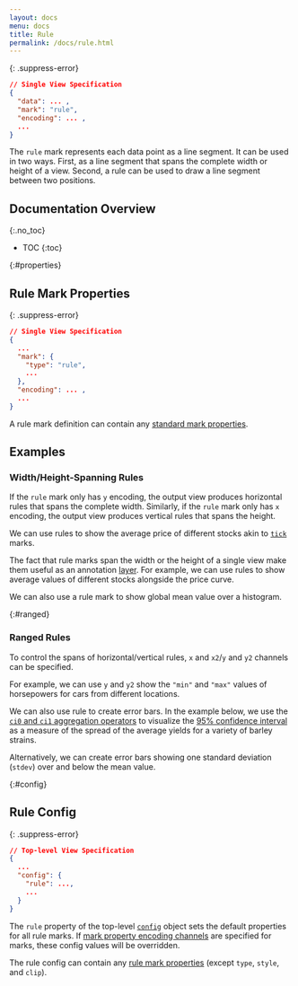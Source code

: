 ```yaml
---
layout: docs
menu: docs
title: Rule
permalink: /docs/rule.html
---
```


{: .suppress-error}
```json
// Single View Specification
{
  "data": ... ,
  "mark": "rule",
  "encoding": ... ,
  ...
}
```

The `rule` mark represents each data point as a line segment. It can be used in two ways. First, as a line segment that spans the complete width or height of a view. Second, a rule can be used to draw a line segment between two positions.

## Documentation Overview
{:.no_toc}

- TOC
{:toc}

{:#properties}
## Rule Mark Properties


{: .suppress-error}
```json
// Single View Specification
{
  ...
  "mark": {
    "type": "rule",
    ...
  },
  "encoding": ... ,
  ...
}
```

A rule mark definition can contain any [standard mark properties](mark.html#mark-def).

## Examples

### Width/Height-Spanning Rules

If the `rule` mark only has `y` encoding, the output view produces horizontal rules that  spans the complete width.  Similarly, if the `rule` mark only has `x` encoding, the output view produces vertical rules that spans the height.

We can use rules to show the average price of different stocks akin to [`tick`](tick.html) marks.

<span class="vl-example" data-name="rule_color_mean"></span>

The fact that rule marks span the width or the height of a single view make them useful as an annotation [layer](layer.html).  For example, we can use rules to show average values of different stocks alongside the price curve.

<span class="vl-example" data-name="layer_line_color_rule"></span>

We can also use a rule mark to show global mean value over a histogram.

<span class="vl-example" data-name="layer_histogram_global_mean"></span>

{:#ranged}
### Ranged Rules

To control the spans of horizontal/vertical rules, `x` and `x2`/`y` and `y2` channels can be specified.

For example, we can use `y` and `y2` show the `"min"` and `"max"` values of horsepowers for cars from different locations.

<span class="vl-example" data-name="rule_extent"></span>

We can also use rule to create error bars. In the example below, we use the [`ci0` and `ci1` aggregation operators](aggregate.html#ops) to visualize the [95% confidence interval](https://en.wikipedia.org/wiki/Confidence_interval) as a measure of the spread of the average yields for a variety of barley strains.

<span class="vl-example" data-name="layer_error_bars"></span>

Alternatively, we can create error bars showing one standard deviation (`stdev`) over and below the mean value.

<span class="vl-example" data-name="layer_error_bars_dev"></span>

{:#config}
## Rule Config


{: .suppress-error}
```json
// Top-level View Specification
{
  ...
  "config": {
    "rule": ...,
    ...
  }
}
```

The `rule` property of the top-level [`config`](config.html) object sets the default properties for all rule marks.  If [mark property encoding channels](encoding.html#mark-prop) are specified for marks, these config values will be overridden.

The rule config can contain any [rule mark properties](#properties) (except `type`, `style`, and `clip`).
